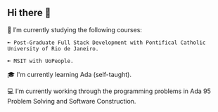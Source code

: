 ## Hi there 👋

🏫 I’m currently studying the following courses:

    ➼ Post-Graduate Full Stack Development with Pontifical Catholic University of Rio de Janeiro.
  
    ➼ MSIT with UoPeople.
  
🎓 I'm currently learning Ada (self-taught).

💻 I’m currently working through the programming problems in Ada 95 Problem Solving and Software Construction.

